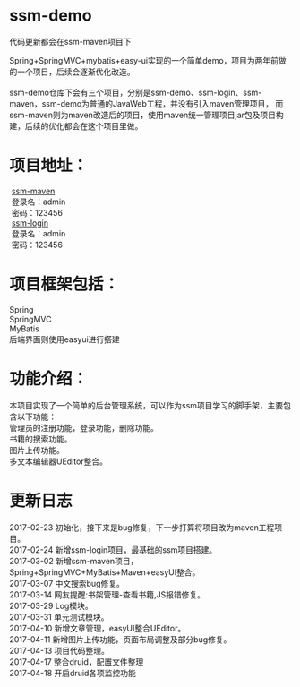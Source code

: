 # ssm-demo <br /> 
代码更新都会在ssm-maven项目下<br /> 

Spring+SpringMVC+mybatis+easy-ui实现的一个简单demo，项目为两年前做的一个项目，后续会逐渐优化改造。 <br /> <br /> 
ssm-demo仓库下会有三个项目，分别是ssm-demo、ssm-login、ssm-maven，ssm-demo为普通的JavaWeb工程，并没有引入maven管理项目， 
而ssm-maven则为maven改造后的项目，使用maven统一管理项目jar包及项目构建，后续的优化都会在这个项目里做。 <br /> 
# 项目地址： <br /> 
  <a href='http://ssm-maven-demo.hanshuai.xin'>ssm-maven</a> <br /> 
  登录名：admin <br /> 
  密码：123456 <br /> 
  <a href='http://ssm-login.hanshuai.xin'>ssm-login</a> <br /> 
  登录名：admin <br /> 
  密码：123456 <br /> 
  
# 项目框架包括：
Spring <br /> 
SpringMVC <br /> 
MyBatis <br /> 
后端界面则使用easyui进行搭建 <br /> 

# 功能介绍：
本项目实现了一个简单的后台管理系统，可以作为ssm项目学习的脚手架，主要包含以下功能： <br /> 
管理员的注册功能，登录功能，删除功能。 <br /> 
书籍的搜索功能。 <br /> 
图片上传功能。 <br /> 
多文本编辑器UEditor整合。 <br /> 

# 更新日志
  2017-02-23 初始化，接下来是bug修复，下一步打算将项目改为maven工程项目。 <br /> 
  2017-02-24 新增ssm-login项目，最基础的ssm项目搭建。 <br /> 
  2017-03-02 新增ssm-maven项目，Spring+SpringMVC+MyBatis+Maven+easyUI整合。 <br /> 
  2017-03-07 中文搜索bug修复。<br /> 
  2017-03-14 网友提醒:书架管理-查看书籍,JS报错修复。<br/>
  2017-03-29 Log模块。<br/>
  2017-03-31 单元测试模块。<br/>
  2017-04-10 新增文章管理，easyUI整合UEditor。<br/>
  2017-04-11 新增图片上传功能，页面布局调整及部分bug修复。<br/>
  2017-04-13 项目代码整理。<br/>
  2017-04-17 整合druid，配置文件整理<br/>
  2017-04-18 开启druid各项监控功能<br/>
